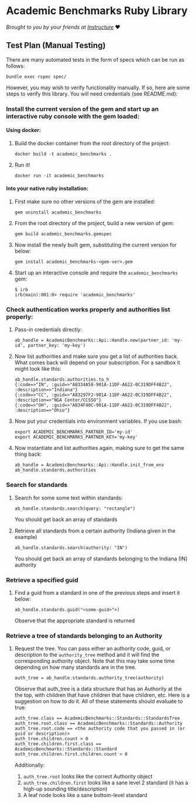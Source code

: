# Academic Benchmarks Ruby Library

_Brought to you by your friends at
[Instructure](https://www.instructure.com/)_ :heart:

## Test Plan (Manual Testing)

There are many automated tests in the form of specs
which can be run as follows:

    bundle exec rspec spec/

However, you may wish to verify functionality manually.
If so, here are some steps to verify this library.
You will need credentials (see README.md):

### Install the current version of the gem and start up an interactive ruby console with the gem loaded:

#### Using docker:

1. Build the docker container from the root directory of the project:

    ```
    docker build -t academic_benchmarks .
    ```

1. Run it!

    ```
    docker run -it academic_benchmarks
    ```

#### Into your native ruby installation:

1. First make sure no other versions of the gem are installed:

    ```
    gem uninstall academic_benchmarks
    ```

1. From the root directory of the project, build a new version of gem:

    ```
    gem build academic_benchmarks.gemspec
    ```

1. Now install the newly built gem, substituting the
current version for <gem-ver> below:

    ```
    gem install academic_benchmarks-<gem-ver>.gem
    ```

1. Start up an interactive console and require the
`academic_benchmarks` gem:

    ```
    $ irb
    irb(main):001:0> require 'academic_benchmarks'
    ```

### Check authentication works properly and authorities list properly:

1. Pass-in credentials directly:

    ```
    ab_handle = AcademicBenchmarks::Api::Handle.new(partner_id: 'my-id', partner_key: 'my-key')
    ```

1. Now list authorities and make sure you get a list of
authorities back.  What comes back will depend on your
subscription.  For a sandbox it might look like this:

    ```
    ab_handle.standards.authorities.to_h
    {:code=>"IN", :guid=>"A8334A58-901A-11DF-A622-0C319DFF4B22", :description=>"Indiana"}
    {:code=>"CC", :guid=>"A83297F2-901A-11DF-A622-0C319DFF4B22", :description=>"NGA Center/CCSSO"}
    {:code=>"OH", :guid=>"A834F40C-901A-11DF-A622-0C319DFF4B22", :description=>"Ohio"}
    ```

1. Now put your credentials into environment variables.
If you use bash:

    ```
    export ACADEMIC_BENCHMARKS_PARTNER_ID='my-id'
    export ACADEMIC_BENCHMARKS_PARTNER_KEY='my-key'
    ```

1. Now instantiate and list authorities again, making
sure to get the same thing back:

    ```
    ab_handle = AcademicBenchmarks::Api::Handle.init_from_env
    ab_handle.standards.authorities
    ```

### Search for standards

1. Search for some some text within standards:

    ```
    ab_handle.standards.search(query: "rectangle")
    ```

    You should get back an array of standards

1. Retrieve all standards from a certain authority
(Indiana given in the example)

    ```
    ab_handle.standards.search(authority: "IN")
    ```

    You should get back an array of standards
    belonging to the Indiana (IN) authority

### Retrieve a specified guid

1. Find a guid from a standard in one of the previous
steps and insert it below:

    ```
    ab_handle.standards.guid("<some-guid>">)
    ```

    Observe that the appropriate standard is returned

### Retrieve a tree of standards belonging to an Authority

1. Request the tree.  You can pass either an authority
code, guid, or description to the `authority_tree`
method and it will find the corresponding authority
object.  Note that this may take some time depending
on how many standards are in the tree.

    ```
    auth_tree = ab_handle.standards.authority_tree(authority)
    ```

    Observe that auth_tree is a data structure that has
    an Authority at the the top, with children that have
    children that have children, etc.  Here is a suggestion
    on how to do it.  All of these statements should
    evaluate to true:

    ```
    auth_tree.class == AcademicBenchmarks::Standards::StandardsTree
    auth_tree.root.class == AcademicBenchmarks::Standards::Authority
    auth_tree.root.code == <the authority code that you passed in (or guid or description)>
    auth_tree.children.count > 0
    auth_tree.children.first.class == AcademicBenchmarks::Standards::Standard
    auth_tree.children.first.children.count > 0
    ```

    Additionally:

    1. `auth_tree.root` looks like the correct Authority object
    1. `auth_tree.children.first` looks like a sane level 2
    standard (it has a high-up sounding title/description)
    1. A leaf node looks like a sane bottom-level standard
